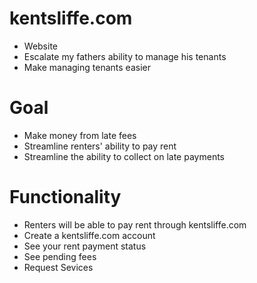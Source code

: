 # kentsliffe.com
  - Website
  - Escalate my fathers ability to manage his tenants
  - Make managing tenants easier

# Goal
  - Make money from late fees
  - Streamline renters' ability to pay rent
  - Streamline the ability to collect on late payments

# Functionality
  - Renters will be able to pay rent through kentsliffe.com
  - Create a kentsliffe.com account
  - See your rent payment status
  - See pending fees
  - Request Sevices

